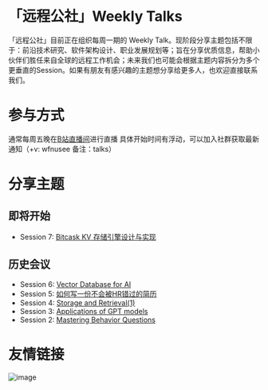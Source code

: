 # 「远程公社」Weekly Talks

「远程公社」目前正在组织每周一期的 Weekly Talk。现阶段分享主题包括不限于：前沿技术研究、软件架构设计、职业发展规划等；旨在分享优质信息，帮助小伙伴们胜任来自全球的远程工作机会；未来我们也可能会根据主题内容拆分为多个更垂直的Session。如果有朋友有感兴趣的主题想分享给更多人，也欢迎直接联系我们。

# 参与方式
通常每周五晚在[B站直播间](http://live.bilibili.com/25209509)进行直播 具体开始时间有浮动，可以加入社群获取最新通知（+v: wfnusee 备注：talks）

# 分享主题
## 即将开始
- Session 7: [Bitcask KV 存储引擎设计与实现](https://mp.weixin.qq.com/s/rxeVpJKIp5MOllg64uRIJg)
## 历史会议 
- Session 6: [Vector Database for AI](https://mp.weixin.qq.com/s/B62CNvgLZyDdE-8ak295ug)
- Session 5: [如何写一份不会被HR错过的简历](https://mp.weixin.qq.com/s/4KZV1viR8ve5tWIwJkr2iQ)
- Session 4: [Storage and Retrieval(1)](https://mp.weixin.qq.com/s/rlsUH6zisb7Shn8C0UduJQ)
- Session 3: [Applications of GPT models](https://mp.weixin.qq.com/s/YMs9e-SNh4J8gDHEazYQAA)
- Session 2: [Mastering Behavior Questions](https://mp.weixin.qq.com/s/P4n9K9J8vXGUNzwjKYL6hw)


# 友情链接
![image](https://user-images.githubusercontent.com/8191686/232979634-7cb399b8-f515-4099-b16f-0637f1110861.png)

